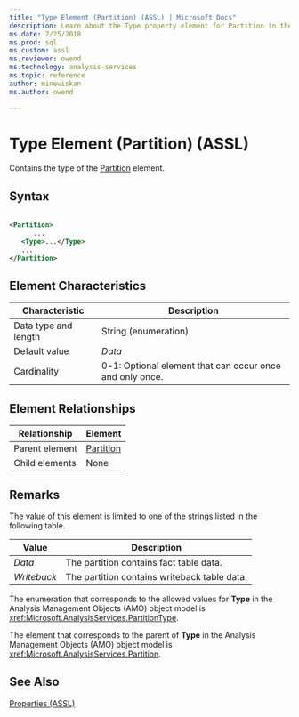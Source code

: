 ```yaml
---
title: "Type Element (Partition) (ASSL) | Microsoft Docs"
description: Learn about the Type property element for Partition in the Analysis Services Scripting Language (ASSL) schema.
ms.date: 7/25/2018
ms.prod: sql
ms.custom: assl
ms.reviewer: owend
ms.technology: analysis-services
ms.topic: reference
author: minewiskan
ms.author: owend

---
```

# Type Element (Partition) (ASSL)

  Contains the type of the [Partition](../objects/partition-element-assl.md) element.  
  
## Syntax  
  
```xml  
  
<Partition>  
      ...  
   <Type>...</Type>  
   ...  
</Partition>  
```  
  
## Element Characteristics  
  
|Characteristic|Description|  
|--------------------|-----------------|  
|Data type and length|String (enumeration)|  
|Default value|*Data*|  
|Cardinality|0-1: Optional element that can occur once and only once.|  
  
## Element Relationships  
  
|Relationship|Element|  
|------------------|-------------|  
|Parent element|[Partition](../objects/partition-element-assl.md)|  
|Child elements|None|  
  
## Remarks  
 The value of this element is limited to one of the strings listed in the following table.  
  
|Value|Description|  
|-----------|-----------------|  
|*Data*|The partition contains fact table data.|  
|*Writeback*|The partition contains writeback table data.|  
  
 The enumeration that corresponds to the allowed values for **Type** in the Analysis Management Objects (AMO) object model is <xref:Microsoft.AnalysisServices.PartitionType>.  
  
 The element that corresponds to the parent of **Type** in the Analysis Management Objects (AMO) object model is <xref:Microsoft.AnalysisServices.Partition>.  
  
## See Also  
 [Properties &#40;ASSL&#41;](properties-assl.md)  
  
  
